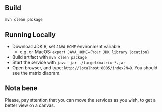 ## Build
`mvn clean package`

## Running Locally
* Download JDK 8, set `JAVA_HOME` environment variable
  * e.g. on MacOS: `export JAVA_HOME={Your JDK library location}`
* Build artifact with `mvn clean package`
* Start the service with `java -jar ./target/matrix-*.jar`
* Open browser, and type: `http://localhost:8085/index?N=9`. You should see the matrix diagram.


## Nota bene
Please, pay attention that you can move the services as you wish, to get a better view on a canvas.